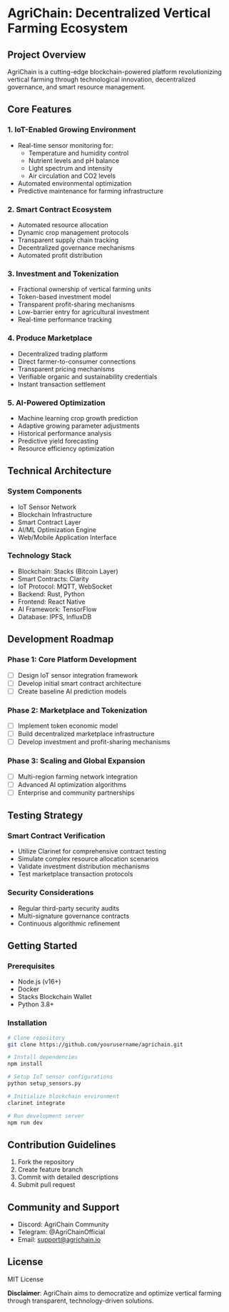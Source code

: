 # AgriChain: Decentralized Vertical Farming Ecosystem

## Project Overview

AgriChain is a cutting-edge blockchain-powered platform revolutionizing vertical farming through technological innovation, decentralized governance, and smart resource management.

## Core Features

### 1. IoT-Enabled Growing Environment
- Real-time sensor monitoring for:
    - Temperature and humidity control
    - Nutrient levels and pH balance
    - Light spectrum and intensity
    - Air circulation and CO2 levels
- Automated environmental optimization
- Predictive maintenance for farming infrastructure

### 2. Smart Contract Ecosystem
- Automated resource allocation
- Dynamic crop management protocols
- Transparent supply chain tracking
- Decentralized governance mechanisms
- Automated profit distribution

### 3. Investment and Tokenization
- Fractional ownership of vertical farming units
- Token-based investment model
- Transparent profit-sharing mechanisms
- Low-barrier entry for agricultural investment
- Real-time performance tracking

### 4. Produce Marketplace
- Decentralized trading platform
- Direct farmer-to-consumer connections
- Transparent pricing mechanisms
- Verifiable organic and sustainability credentials
- Instant transaction settlement

### 5. AI-Powered Optimization
- Machine learning crop growth prediction
- Adaptive growing parameter adjustments
- Historical performance analysis
- Predictive yield forecasting
- Resource efficiency optimization

## Technical Architecture

### System Components
- IoT Sensor Network
- Blockchain Infrastructure
- Smart Contract Layer
- AI/ML Optimization Engine
- Web/Mobile Application Interface

### Technology Stack
- Blockchain: Stacks (Bitcoin Layer)
- Smart Contracts: Clarity
- IoT Protocol: MQTT, WebSocket
- Backend: Rust, Python
- Frontend: React Native
- AI Framework: TensorFlow
- Database: IPFS, InfluxDB

## Development Roadmap

### Phase 1: Core Platform Development
- [ ] Design IoT sensor integration framework
- [ ] Develop initial smart contract architecture
- [ ] Create baseline AI prediction models

### Phase 2: Marketplace and Tokenization
- [ ] Implement token economic model
- [ ] Build decentralized marketplace infrastructure
- [ ] Develop investment and profit-sharing mechanisms

### Phase 3: Scaling and Global Expansion
- [ ] Multi-region farming network integration
- [ ] Advanced AI optimization algorithms
- [ ] Enterprise and community partnerships

## Testing Strategy

### Smart Contract Verification
- Utilize Clarinet for comprehensive contract testing
- Simulate complex resource allocation scenarios
- Validate investment distribution mechanisms
- Test marketplace transaction protocols

### Security Considerations
- Regular third-party security audits
- Multi-signature governance contracts
- Continuous algorithmic refinement

## Getting Started

### Prerequisites
- Node.js (v16+)
- Docker
- Stacks Blockchain Wallet
- Python 3.8+

### Installation
```bash
# Clone repository
git clone https://github.com/yourusername/agrichain.git

# Install dependencies
npm install

# Setup IoT sensor configurations
python setup_sensors.py

# Initialize blockchain environment
clarinet integrate

# Run development server
npm run dev
```

## Contribution Guidelines
1. Fork the repository
2. Create feature branch
3. Commit with detailed descriptions
4. Submit pull request

## Community and Support
- Discord: AgriChain Community
- Telegram: @AgriChainOfficial
- Email: support@agrichain.io

## License
MIT License

**Disclaimer**: AgriChain aims to democratize and optimize vertical farming through transparent, technology-driven solutions.
